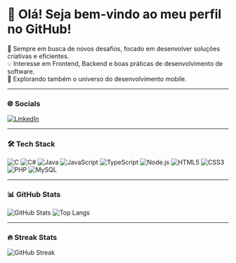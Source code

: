 # 👋 Olá! Seja bem-vindo ao meu perfil no GitHub!
🚀 Sempre em busca de novos desafios, focado em desenvolver soluções criativas e eficientes.  
💡 Interesse em Frontend, Backend e boas práticas de desenvolvimento de software.  
📱 Explorando também o universo do desenvolvimento mobile.
  

---

### 🌐 Socials
[![LinkedIn](https://img.shields.io/badge/LinkedIn-0077B5?style=for-the-badge&logo=linkedin&logoColor=white)](https://www.linkedin.com/in/victor-anhaya-543ba9269/)

---

### 🛠️ Tech Stack
![C](https://img.shields.io/badge/C-00599C?style=for-the-badge&logo=c&logoColor=white)
![C#](https://img.shields.io/badge/C%23-239120?style=for-the-badge&logo=c-sharp&logoColor=white)
![Java](https://img.shields.io/badge/Java-ED8B00?style=for-the-badge&logo=java&logoColor=white)
![JavaScript](https://img.shields.io/badge/JavaScript-F7DF1E?style=for-the-badge&logo=javascript&logoColor=black)
![TypeScript](https://img.shields.io/badge/TypeScript-3178C6?style=for-the-badge&logo=typescript&logoColor=white)
![Node.js](https://img.shields.io/badge/Node.js-339933?style=for-the-badge&logo=node.js&logoColor=white)
![HTML5](https://img.shields.io/badge/HTML5-E34F26?style=for-the-badge&logo=html5&logoColor=white)
![CSS3](https://img.shields.io/badge/CSS3-1572B6?style=for-the-badge&logo=css3&logoColor=white)
![PHP](https://img.shields.io/badge/PHP-777BB4?style=for-the-badge&logo=php&logoColor=white)
![MySQL](https://img.shields.io/badge/MySQL-4479A1?style=for-the-badge&logo=mysql&logoColor=white)


---

### 📊 GitHub Stats
![GitHub Stats](https://github-readme-stats.vercel.app/api?username=anton-neto&show_icons=true&theme=radical)
![Top Langs](https://github-readme-stats.vercel.app/api/top-langs/?username=anton-neto&layout=compact&theme=radical)

---

### 🔥 Streak Stats
![GitHub Streak](https://streak-stats.demolab.com?user=anton-neto&theme=radical)
